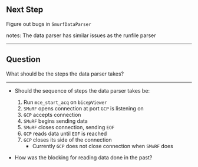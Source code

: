 ## Next Step

Figure out bugs in `SmurfDataParser`

notes:
The data parser has similar issues as the runfile parser

***

## Question

What should be the steps the data parser takes?

***

- Should the sequence of steps the data parser takes be:
  1. Run `mce_start_acq` on `bicepViewer`
  2. `SMuRF` opens connection at port `GCP` is listening on
  3. `GCP` accepts connection
  4. `SMuRF` begins sending data
  5. `SMuRF` closes connection, sending `EOF`
  6. `GCP` reads data until `EOF` is reached
  7. `GCP` closes its side of the connection
     - Currently `GCP` does not close connection when `SMuRF` does

- How was the blocking for reading data done in the past?

